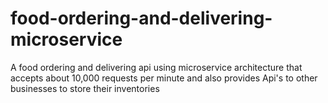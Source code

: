 # food-ordering-and-delivering-microservice
A food ordering and delivering api using microservice architecture that accepts about 10,000 requests per minute and also provides Api's to other businesses to store their inventories
